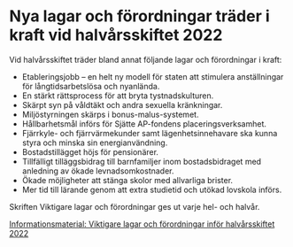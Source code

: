 # Nya lagar och förordningar träder i kraft vid halvårsskiftet 2022

Vid halvårsskiftet träder bland annat följande lagar och förordningar i kraft:

* Etableringsjobb – en helt ny modell för staten att stimulera anställningar för långtidsarbetslösa och nyanlända.
* En stärkt rättsprocess för att bryta tystnadskulturen.
* Skärpt syn på våldtäkt och andra sexuella kränkningar.
* Miljöstyrningen skärps i bonus\-malus\-systemet.
* Hållbarhetsmål införs för Sjätte AP\-fondens placeringsverksamhet.
* Fjärrkyle\- och fjärrvärmekunder samt lägenhetsinnehavare ska kunna styra och minska sin energianvändning.
* Bostadstillägget höjs för pensionärer.
* Tillfälligt tilläggsbidrag till barnfamiljer inom bostadsbidraget med anledning av ökade levnadsomkostnader.
* Ökade möjligheter att stänga skolor med allvarliga brister.
* Mer tid till lärande genom att extra studietid och utökad lovskola införs.

Skriften Viktigare lagar och förordningar ges ut varje hel\- och halvår.

[Informationsmaterial: Viktigare lagar och förordningar inför halvårsskiftet 2022](~/link/089c2d7dec03486480ac91d03ea67c80.aspx "Viktigare lagar och förordningar inför halvårsskiftet 2022")
